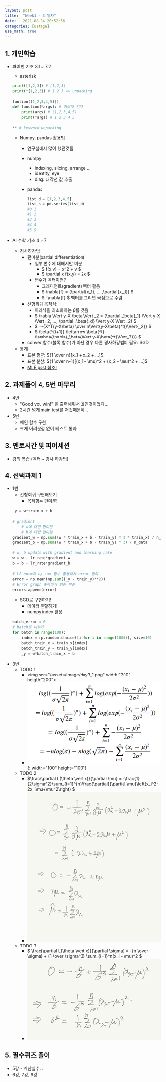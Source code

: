 ```yaml
---
layout: post
title:  "Week1 - 3 일차"
date:   2021-08-04 20:52:56
categories: [ustage]
use_math: true
---
```


## 1. 개인학습
 * 파이썬 기초 3.1 ~ 7.2
    * asterisk

    ```python
    print([1,2,3]) # [1,2,3]
    print(*[1,2,3]) # 1 2 3 => unpacking

    funtion((1,2,3,4,5)])
    def function(*args): # 여러개 인자
        print(args) # (1,2,3,4,5)
        print(*args) # 1 2 3 4 5

    ** # keyword unpacking
    ```
    * Numpy, pandas 활용법
        * 연구실에서 많이 했던것들
        * numpy
            * indexing, slicing, arrange ...
            * identity, eye
            * diag: 대각선 값 추출
        * pandas
            
            ```python
            list_d = [1,2,3,4,5]
            list_s = pd.Series(list_d)
            #0 1
            #1 2
            #3 3
            #4 4
            #5 5
            ```
        
 * AI 수학 기초 4 ~ 7
    * 경사하강법
        * 편미분(partial differentiation)
            * 일부 변수에 대해서만 미분
                * $ f(x,y) = x^2 + y $
                * $ \partial x f(x,y) = 2x $
            * 변수가 벡터이면?
                * 그레디언트(gradient) 벡터 활용
                * $ \nabla{f} = (\partial{x_1}, ... ,\partial{x_d}) $
                * $ -\nabla{f} $ 벡터를 그리면 극점으로 수렴
        * 선형회귀 목적식: 
            * 아래식을 최소화하는 $\beta$를 찾음
            * $ \nabla \Vert y-X \beta \Vert _2 = (\partial _\beta{_1} \Vert y-X \Vert _2, ..., \partial _\beta{_d} \Vert y-X \Vert _2) $
            * $ =-{X^T(y-X\beta) \over  n\Vert{y-X\beta{^t}}\Vert{_2}} $  
            * $ \beta{^{t+1}} \leftarrow \beta{^t}-\lambda{\nabla{_\beta{\Vert y-X\beta{^t}\Vert_2}}} $
        * convex 함수(볼록 함수)가 아닌 경우 다른 경사하강법이 필요: SGD
    * 통계
        * 표본 평균: ${1 \over n}[x_1 + x_2 + ...]$
        * 표본 분산: ${1 \over n-1}[(x_1 - \mu)^2 + (x_2 - \mu)^2 + ...]$
        * [MLE post 참조!](https://kyunghyunlim.github.io/study_ai/2021/07/25/MLE.html)


## 2. 과제풀이 4, 5번 마무리
 * 4번
    * "Good you win!" 을 출력해줘서 꼬인것이었다...
    * 2시간 넘게 main test를 저것때문에...
 * 5번
    * 메인 함수 구현
    * 크게 어려운점 없이 테스트 통과

## 3. 멘토시간 및 피어세션
 * 강의 복습 (벡터 ~ 경사 하강법)

## 4. 선택과제 1
 * 1번
    * 선형회귀 구현해보기
        * 목적함수 편미분!
    ```python
    _y = w*train_x + b

    # gradient
        # w에 대한 편미분
        # b에 대한 편미분
    gradient_w = np.sum((w * train_x + b - train_y) * 2 * train_x) / n_data
    gradient_b = np.sum((w * train_x + b - train_y) * 2) / n_data

    # w, b update with gradient and learning rate
    w = w - lr_rate*gradient_w
    b = b - lr_rate*gradient_b

    # L2 norm과 np_sum 함수 활용해서 error 정의
    error = np.mean(np.sum((_y - train_y)**2))
    # Error graph 출력하기 위한 부분
    errors.append(error)
    ```
    * SGD로 구현하기!
        * 데이터 분할하기!
        * numpy index 활용
    ```python
    batch_error = 0
    # batch로 나누기
    for batch in range(100):
        index = np.random.choice([i for i in range(1000)], size=10)
        batch_train_x = train_x[index]
        batch_train_y = train_y[index]
        _y = w*batch_train_x + b
    ```
 * 3번
    * TODO 1  
        * <img scr="/assets/image/day3_1.png" width:"200" heigth:"200">
        * ![](/assets/image/day3_1.png){: width="100" height="100"}
    * TODO 2
        * $\frac{\partial L(\theta \vert x)}{\partial \mu} = -\frac{1}{2\sigma^2}\sum_{i=1}^{n}\frac{\partial}{\partial \mu}\left(x_i^2-2x_i\mu+\mu^2\right) $
        * ![](/assets/image/day3_2.jpg)
    * TODO 3
        * $ \frac{\partial L(\theta \vert x)}{\partial \sigma}  = -{n \over \sigma} + {1 \over \sigma^3} \sum_{i=1}^n(x_i - \mu)^2 $
        * ![](/assets/image/day3_3.jpg)

## 5. 필수퀴즈 풀이
 * 5강 - 계산실수...
 * 6강, 7강, 9강